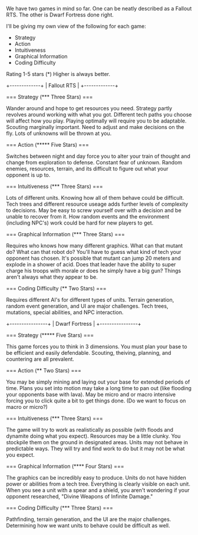 We have two games in mind so far. One can be neatly described as a Fallout RTS. The other is Dwarf Fortress done right.

I'll be giving my own view of the following for each game:
* Strategy
* Action
* Intuitiveness
* Graphical Information
* Coding Difficulty

Rating 1-5 stars (*)
Higher is always better.


+-------------+
| Fallout RTS |
+-------------+

=== Strategy (*** Three Stars) ===

Wander around and hope to get resources you need. Strategy partly revolves around working with what you got.
Different tech paths you choose will affect how you play. Playing optimally will require you to be adaptable.
Scouting marginally important. Need to adjust and make decisions on the fly. Lots of unknowns will be thrown at you.

=== Action (***** Five Stars) ===

Switches between night and day force you to alter your train of thought and change from exploration to defense.
Constant fear of unknown. Random enemies, resources, terrain, and its difficult to figure out what your opponent is up to.

=== Intuitiveness (*** Three Stars) ===

Lots of different units. Knowing how all of them behave could be difficult. Tech trees and different resource useage adds further levels of complexity to decisions. May be easy to screw yourself over with a decision and be unable to recover from it. How random events and the environment (including NPC's) work could be hard for new players to get.

=== Graphical Information (*** Three Stars) ===

Requires who knows how many different graphics.
What can that mutant do? What can that robot do? You'll have to guess what kind of tech your opponent has chosen.
It's possible that mutant can jump 20 meters and explode in a shower of acid. Does that leader have the ability to super charge his troops with morale or does he simply have a big gun? Things aren't always what they appear to be.

=== Coding Difficulty (** Two Stars) ===

Requires different AI's for different types of units. Terrain generation, random event generation, and UI are major challenges. Tech trees, mutations, special abilities, and NPC interaction. 



+----------------+
| Dwarf Fortress |
+----------------+

=== Strategy (***** Five Stars) ===

This game forces you to think in 3 dimensions.
You must plan your base to be efficient and easily defendable.
Scouting, theiving, planning, and countering are all prevalent.

=== Action (** Two Stars) ===

You may be simply mining and laying out your base for extended periods of time.
Plans you set into motion may take a long time to pan out (like flooding your opponents base with lava).
May be micro and or macro intensive forcing you to click quite a bit to get things done.
(Do we want to focus on macro or micro?)

=== Intuitiveness (*** Three Stars) ===

The game will try to work as realistically as possible (with floods and dynamite doing what you expect).
Resources may be a little clunky. You stockpile them on the ground in designated areas.
Units may not behave in predictable ways. They will try and find work to do but it may not be what you expect.

=== Graphical Information (**** Four Stars) ===

The graphics can be incredibly easy to produce.
Units do not have hidden power or abilities from a tech tree. Everything is clearly visible on each unit.
When you see a unit with a spear and a shield, you aren't wondering if your opponent researched,
 "Divine Weapons of Infinite Damage."

=== Coding Difficulty (*** Three Stars) ===

Pathfinding, terrain generation, and the UI are the major challenges. Determining how we want units to behave could be difficult as well. 
